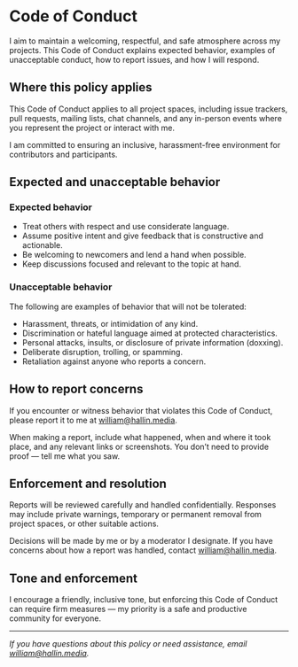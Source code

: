 # Code of Conduct

I aim to maintain a welcoming, respectful, and safe atmosphere across my projects. This Code of Conduct explains expected behavior, examples of unacceptable conduct, how to report issues, and how I will respond.

## Where this policy applies

This Code of Conduct applies to all project spaces, including issue trackers, pull requests, mailing lists, chat channels, and any in-person events where you represent the project or interact with me.

I am committed to ensuring an inclusive, harassment-free environment for contributors and participants.

## Expected and unacceptable behavior

### Expected behavior

- Treat others with respect and use considerate language.
- Assume positive intent and give feedback that is constructive and actionable.
- Be welcoming to newcomers and lend a hand when possible.
- Keep discussions focused and relevant to the topic at hand.

### Unacceptable behavior

The following are examples of behavior that will not be tolerated:

- Harassment, threats, or intimidation of any kind.
- Discrimination or hateful language aimed at protected characteristics.
- Personal attacks, insults, or disclosure of private information (doxxing).
- Deliberate disruption, trolling, or spamming.
- Retaliation against anyone who reports a concern.

## How to report concerns

If you encounter or witness behavior that violates this Code of Conduct, please report it to me at [william@hallin.media](mailto:william@hallin.media).

When making a report, include what happened, when and where it took place, and any relevant links or screenshots. You don’t need to provide proof — tell me what you saw.

## Enforcement and resolution

Reports will be reviewed carefully and handled confidentially. Responses may include private warnings, temporary or permanent removal from project spaces, or other suitable actions.

Decisions will be made by me or by a moderator I designate. If you have concerns about how a report was handled, contact [william@hallin.media](mailto:william@hallin.media).

## Tone and enforcement

I encourage a friendly, inclusive tone, but enforcing this Code of Conduct can require firm measures — my priority is a safe and productive community for everyone.

---

_If you have questions about this policy or need assistance, email [william@hallin.media](mailto:william@hallin.media)._
